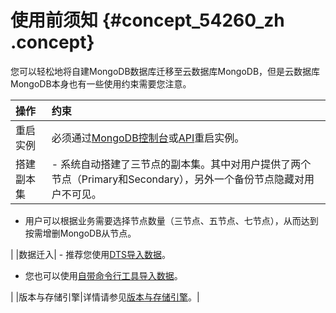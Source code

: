 # 使用前须知 {#concept_54260_zh .concept}

您可以轻松地将自建MongoDB数据库迁移至云数据库MongoDB，但是云数据库MongoDB本身也有一些使用约束需要您注意。

|操作|约束|
|:-|:-|
|重启实例|必须通过[MongoDB控制台](https://mongodb.console.aliyun.com/)或[API](../../../../intl.zh-CN/API参考/实例管理/RestartDBInstance.md#)重启实例。|
|搭建副本集| -   系统自动搭建了三节点的副本集。其中对用户提供了两个节点（Primary和Secondary），另外一个备份节点隐藏对用户不可见。
-   用户可以根据业务需要选择节点数量（三节点、五节点、七节点），从而达到按需增删MongoDB从节点。

 |
|数据迁入| -   推荐您使用[DTS导入数据](intl.zh-CN/副本集快速入门/数据迁移/使用DTS工具迁移数据.md#)。
-   您也可以使用[自带命令行工具导入数据](intl.zh-CN/副本集快速入门/数据迁移/使用自带命令行工具迁移数据.md#)。

 |
|版本与存储引擎|详情请参见[版本与存储引擎](../../../../intl.zh-CN/产品简介/版本及存储引擎.md#)。|

